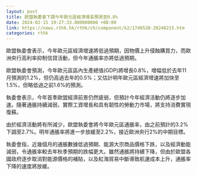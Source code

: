 ```yaml
---
layout: post
title: 歐盟執委會下調今年歐元區經濟增長預測至0.8%
date: 2024-02-15 19:27:33.000000000 +08:00
link: https://news.rthk.hk/rthk/ch/component/k2/1740528-20240215.htm
categories: rthk
---
```


歐盟執委會表示，今年歐元區經濟增速將低過預期，因物價上升侵蝕購買力，而歐洲央行高利率抑制信貸活動，但今年通脹率亦將低過預期。

歐盟執委會預測，今年歐元區區內生產總值(GDP)將增長0.8%，增幅低於去年11月預測的1.2%，但仍高過去年的0.5%；又估計明年歐元區經濟增速將加快至1.5%，但略低過之前1.6%的預測。

執委會表示，今年首季歐盟經濟前景仍然疲弱，但預計今年經濟活動仍將逐步加速。隨著通脹持續減弱，實際工資增長和具有韌性的勞動力市場，將支持消費實現復蘇。

由於經濟活動將有所減少，歐盟執委會將今年歐元區通脹率，由之前預計的3.2%下調至2.7%。明年通脹率將進一步放緩至2.2%，接近歐洲央行2%的中期目標。

執委會指，近幾個月的通脹數據低過預期、能源大宗商品價格下跌，以及經濟動能減弱，令通脹率較去年秋季預期的跌幅更大。雖然通脹將持續下降，但由於歐盟各國政府逐步取消對能源價格的補貼，以及紅海貿易中斷導致航運成本上升，通脹率下降的速度將放緩。
